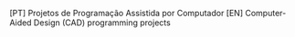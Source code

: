 [PT] Projetos de Programação Assistida por Computador
[EN] Computer-Aided Design (CAD) programming projects